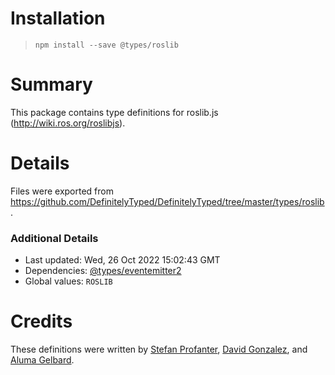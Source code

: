 # Installation
> `npm install --save @types/roslib`

# Summary
This package contains type definitions for roslib.js (http://wiki.ros.org/roslibjs).

# Details
Files were exported from https://github.com/DefinitelyTyped/DefinitelyTyped/tree/master/types/roslib.

### Additional Details
 * Last updated: Wed, 26 Oct 2022 15:02:43 GMT
 * Dependencies: [@types/eventemitter2](https://npmjs.com/package/@types/eventemitter2)
 * Global values: `ROSLIB`

# Credits
These definitions were written by [Stefan Profanter](https://github.com/Pro), [David Gonzalez](https://github.com/dgorobopec), and [Aluma Gelbard](https://github.com/alumag).
